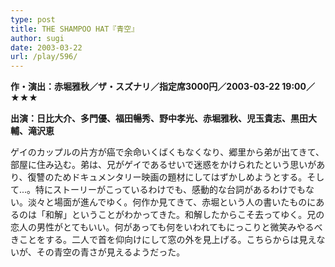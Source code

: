 ```yaml
---
type: post
title: THE SHAMPOO HAT『青空』
author: sugi
date: 2003-03-22
url: /play/596/
---
```

**作・演出：赤堀雅秋／ザ・スズナリ／指定席3000円／2003-03-22 19:00／★★★**

**出演：日比大介、多門優、福田暢秀、野中孝光、赤堀雅秋、児玉貴志、黒田大輔、滝沢恵**

ゲイのカップルの片方が癌で余命いくばくもなくなり、郷里から弟が出てきて、部屋に住み込む。弟は、兄がゲイであるせいで迷惑をかけられたという思いがあり、復讐のためドキュメンタリー映画の題材にしてはずかしめようとする。そして...。特にストーリーがこっているわけでも、感動的な台詞があるわけでもない。淡々と場面が進んでゆく。何作か見てきて、赤堀という人の書いたものにあるのは「和解」ということがわかってきた。和解したからこそ去ってゆく。兄の恋人の男性がとてもいい。何があっても何をいわれてもにっこりと微笑みやるべきことをする。二人で首を仰向けにして窓の外を見上げる。こちらからは見えないが、その青空の青さが見えるようだった。

